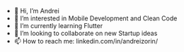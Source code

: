 - 👋 Hi, I’m Andrei
- 👀 I’m interested in Mobile Development and Clean Code
- 🌱 I’m currently learning Flutter
- 💞️ I’m looking to collaborate on new Startup ideas
- 📫 How to reach me: linkedin.com/in/andreizorin/
